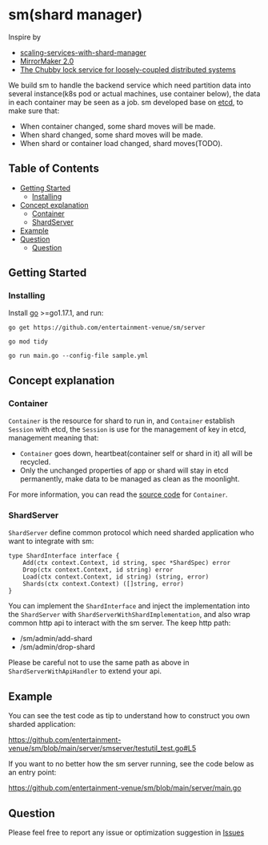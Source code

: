 # sm(shard manager)

Inspire by

* [scaling-services-with-shard-manager](https://engineering.fb.com/2020/08/24/production-engineering/scaling-services-with-shard-manager/)
* [MirrorMaker 2.0](https://cwiki.apache.org/confluence/display/KAFKA/KIP-382%3A+MirrorMaker+2.0)
* [The Chubby lock service for loosely-coupled distributed systems](https://static.googleusercontent.com/media/research.google.com/en//archive/chubby-osdi06.pdf)

We build sm to handle the backend service which need partition data into several instance(k8s pod or actual machines,
use container below), the data in each container may be seen as a job. sm developed base
on [etcd](https://github.com/etcd-io/etcd), to make sure that:

* When container changed, some shard moves will be made.
* When shard changed, some shard moves will be made.
* When shard or container load changed, shard moves(TODO).

## Table of Contents

- [Getting Started](#getting-started)
    - [Installing](#installing)
- [Concept explanation](#concept-explanation)
    - [Container](#container)
    - [ShardServer](#shardserver)
- [Example](#example)
- [Question](#question)
    - [Question](#question)

## Getting Started

### Installing

Install [go](https://golang.org/dl/) >=go1.17.1, and run:

```
go get https://github.com/entertainment-venue/sm/server

go mod tidy

go run main.go --config-file sample.yml
```

## Concept explanation

### Container

`Container` is the resource for shard to run in, and `Container` establish `Session` with etcd, the `Session` is use for
the management of key in etcd, management meaning that:

* `Container` goes down, heartbeat(container self or shard in it) all will be recycled.
* Only the unchanged properties of app or shard will stay in etcd permanently, make data to be managed as clean as the
  moonlight.

For more information, you can read
the [source code](https://github.com/entertainment-venue/sm/blob/main/pkg/apputil/container.go) for `Container`.

### ShardServer

`ShardServer` define common protocol which need sharded application who want to integrate with sm:

```
type ShardInterface interface {
	Add(ctx context.Context, id string, spec *ShardSpec) error
	Drop(ctx context.Context, id string) error
	Load(ctx context.Context, id string) (string, error)
	Shards(ctx context.Context) ([]string, error)
}
```

You can implement the `ShardInterface` and inject the implementation into the `ShardServer`
with `ShardServerWithShardImplementation`, and also wrap common http api to interact with the sm server. The keep http
path:

* /sm/admin/add-shard
* /sm/admin/drop-shard

Please be careful not to use the same path as above in `ShardServerWithApiHandler` to extend your api.

## Example

You can see the test code as tip to understand how to construct you own sharded application:

https://github.com/entertainment-venue/sm/blob/main/server/smserver/testutil_test.go#L5

If you want to no better how the sm server running, see the code below as an entry point:

https://github.com/entertainment-venue/sm/blob/main/server/main.go

## Question

Please feel free to report any issue or optimization suggestion
in [Issues](https://github.com/entertainment-venue/sm/issues)